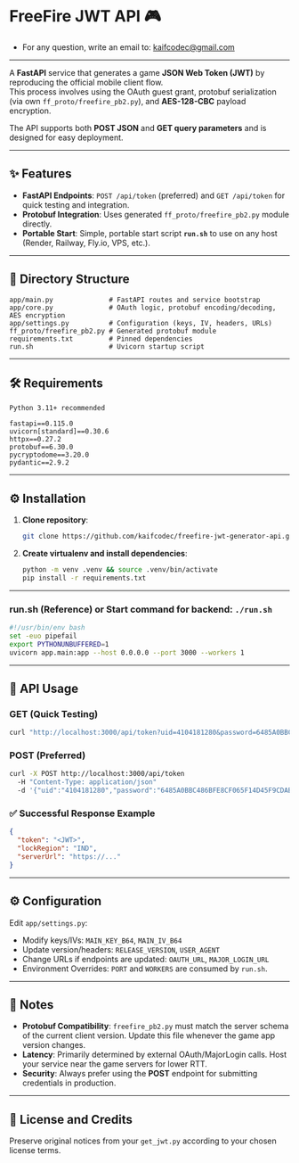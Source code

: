 # FreeFire JWT API 🎮

* For any question, write an email to: kaifcodec@gmail.com
---
A **FastAPI** service that generates a game **JSON Web Token (JWT)** by reproducing the official mobile client flow.  
This process involves using the OAuth guest grant, protobuf serialization (via own `ff_proto/freefire_pb2.py`), and **AES-128-CBC** payload encryption.

The API supports both **POST JSON** and **GET query parameters** and is designed for easy deployment.

---

## ✨ Features
* **FastAPI Endpoints**: `POST /api/token` (preferred) and `GET /api/token` for quick testing and integration.  
* **Protobuf Integration**: Uses generated `ff_proto/freefire_pb2.py` module directly.  
* **Portable Start**: Simple, portable start script **`run.sh`** to use on any host (Render, Railway, Fly.io, VPS, etc.).

---

## 📁 Directory Structure
```text
app/main.py              # FastAPI routes and service bootstrap
app/core.py              # OAuth logic, protobuf encoding/decoding, AES encryption
app/settings.py          # Configuration (keys, IV, headers, URLs)
ff_proto/freefire_pb2.py # Generated protobuf module
requirements.txt         # Pinned dependencies
run.sh                   # Uvicorn startup script
```

---

## 🛠️ Requirements
```text
Python 3.11+ recommended

fastapi==0.115.0
uvicorn[standard]==0.30.6
httpx==0.27.2
protobuf==6.30.0
pycryptodome==3.20.0
pydantic==2.9.2
```
---

## ⚙️ Installation
1. **Clone repository**:
   ```bash
   git clone https://github.com/kaifcodec/freefire-jwt-generator-api.git && cd freefire-jwt-generator-api
   ```
2. **Create virtualenv and install dependencies**:
   ```bash
   python -m venv .venv && source .venv/bin/activate
   pip install -r requirements.txt
   ```
---

### run.sh (Reference) or Start command for backend: `./run.sh`
```bash
#!/usr/bin/env bash
set -euo pipefail
export PYTHONUNBUFFERED=1
uvicorn app.main:app --host 0.0.0.0 --port 3000 --workers 1
```

---

## 🚀 API Usage

### GET (Quick Testing)
```bash
curl "http://localhost:3000/api/token?uid=4104181280&password=6485A0BBC486BFE8CF065F14D45F9CDAB5BE5D7F2A5998A6A7CABB295BA5F31A"
```

### POST (Preferred)
```bash
curl -X POST http://localhost:3000/api/token 
  -H "Content-Type: application/json" 
  -d '{"uid":"4104181280","password":"6485A0BBC486BFE8CF065F14D45F9CDAB5BE5D7F2A5998A6A7CABB295BA5F31A"}'
  ```

### ✅ Successful Response Example
```json
{
  "token": "<JWT>",
  "lockRegion": "IND",
  "serverUrl": "https://..."
}
```

---

## ⚙️ Configuration
Edit `app/settings.py`:
* Modify keys/IVs: `MAIN_KEY_B64`, `MAIN_IV_B64`  
* Update version/headers: `RELEASE_VERSION`, `USER_AGENT`  
* Change URLs if endpoints are updated: `OAUTH_URL`, `MAJOR_LOGIN_URL`  
* Environment Overrides: `PORT` and `WORKERS` are consumed by `run.sh`.

---

## 📝 Notes
* **Protobuf Compatibility**: `freefire_pb2.py` must match the server schema of the current client version. Update this file whenever the game app version changes.  
* **Latency**: Primarily determined by external OAuth/MajorLogin calls. Host your service near the game servers for lower RTT.  
* **Security**: Always prefer using the **POST** endpoint for submitting credentials in production.

---

## 📜 License and Credits
Preserve original notices from your `get_jwt.py` according to your chosen license terms.
